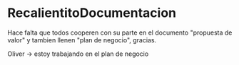 # RecalientitoDocumentacion

Hace falta que todos cooperen con su parte en el documento "propuesta de valor" y tambien llenen "plan de negocio", gracias.

Oliver -> estoy trabajando en el plan de negocio
